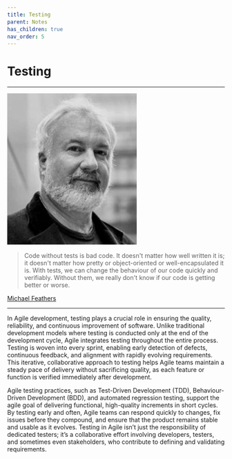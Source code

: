 ```yaml
---
title: Testing
parent: Notes
has_children: true
nav_order: 5
---
```


# Testing

<hr class="splash">

![Michael Feathers](../../images/people/michael_feathers.png)

<blockquote class="pretty"><span>
Code without tests is bad code. It doesn't matter how well written it is; it doesn't matter how pretty or object-oriented or well-encapsulated it is. With tests, we can change the behaviour of our code quickly and verifiably. Without them, we really don't know if our code is getting better or worse.
</span></blockquote>
<p class="attribution"><a href="https://www.youtube.com/watch?v=y64abWxhWqo">Michael Feathers</a></p>

<hr class="splash-bottom">

In Agile development, testing plays a crucial role in ensuring the quality, reliability, and 
continuous improvement of software. Unlike traditional development models where testing is conducted 
only at the end of the development cycle, Agile integrates testing throughout the entire process. 
Testing is woven into every sprint, enabling early detection of defects, continuous feedback, and 
alignment with rapidly evolving requirements. This iterative, collaborative approach to testing 
helps Agile teams maintain a steady pace of delivery without sacrificing quality, as each feature 
or function is verified immediately after development.

Agile testing practices, such as Test-Driven Development (TDD), Behaviour-Driven Development (BDD), 
and automated regression testing, support the agile goal of delivering functional, high-quality 
increments in short cycles. By testing early and often, Agile teams can respond quickly to changes, 
fix issues before they compound, and ensure that the product remains stable and usable as it 
evolves. Testing in Agile isn’t just the responsibility of dedicated testers; it’s a collaborative 
effort involving developers, testers, and sometimes even stakeholders, who contribute to defining 
and validating requirements.

